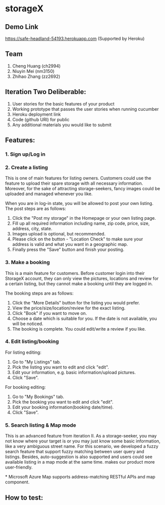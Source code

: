 # storageX
## Demo Link
https://safe-headland-54193.herokuapp.com (Supported by Heroku)
## Team
1.  Cheng Huang (ch2994)
2.  Niuyin Mei (nm3150)
3.  Zhihao Zhang (zz2692)

## Iteration Two Deliberable:
1.  User stories for the basic features of your product
2.  Working prototype that passes the user stories when running cucumber
3.  Heroku deployment link
4.  Code (github URI) for public
5.  Any additional materials you would like to submit

## Features:
### 1. Sign up/Log in
### 2. Create a listing
This is one of main features for listing owners. Customers could use the feature to upload their spare storage with all necessary information. Moreover, for the sake of attracting storage-seekers, fancy images could be uploaded and managed whenever you like. 

When you are in log-in state, you will be allowed to post your own listing. The post steps are as follows:

1. Click the "Post my storage" in the Homepage or your own listing page.
2. Fill up all required information including name, zip code, price, size, address, city, state.
3. Images upload is optional, but recommended. 
4. Please click on the button - "Location Check" to make sure your address is valid and what you want in a geographic map.
5. Finally press the "Save" button and finish your posting.
### 3. Make a booking
This is a main feature for customers. Before customer login into their StorageX account, they can only view the pictures, locations and review for a certain listing, but they cannot make a booking until they are logged in. 

The booking steps are as follows:
1. Click the "More Details" button for the listing you would prefer.
2. View the price/size/location/review for the exact listing.
3. Click "Book" if you want to move on.
4. Choose a date which is suitable for you. If the date is not available, you will be noticed.
5. The booking is complete. You could edit/write a review if you like.

### 4. Edit listing/booking
For listing editing:
1. Go to "My Listings" tab.
2. Pick the listing you want to edit and click "edit".
3. Edit your information, e.g. basic information/upload pictures.
4. Click "Save".

For booking editing:
1. Go to "My Bookings" tab.
2. Pick the booking you want to edit and click "edit".
3. Edit your booking information(booking date/time).
4. Click "Save".

### 5. Search listing & Map mode
This is an advanced feature from iteration II. As a storage-seeker, you may not know where your target is or you may just know some basic information, like a very ambiguous street name. For this scenario, we developed a fuzzy search feature that support fuzzy matching between user query and listings. Besides, auto-suggestion is also supported and users could see available listing in a map mode at the same time. makes our product more user-friendly. 

\* Microsoft Azure Map supports address-matching RESTful APIs and map component.

## How to test:

